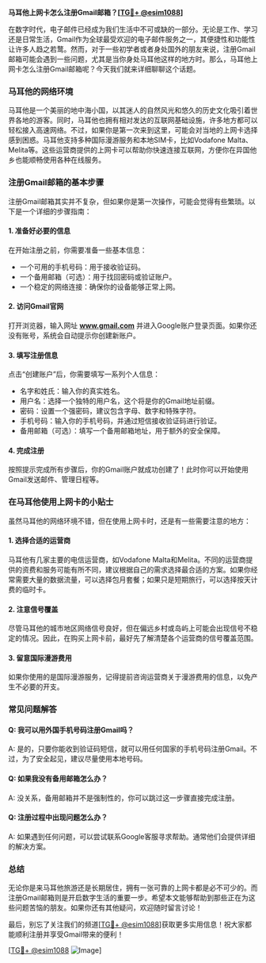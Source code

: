 **马耳他上网卡怎么注册Gmail邮箱？[[TG💪+ @esim1088](https://t.me/s/esim1088)]**

在数字时代，电子邮件已经成为我们生活中不可或缺的一部分。无论是工作、学习还是日常生活，Gmail作为全球最受欢迎的电子邮件服务之一，其便捷性和功能性让许多人趋之若鹜。然而，对于一些初学者或者身处国外的朋友来说，注册Gmail邮箱可能会遇到一些问题，尤其是当你身处马耳他这样的地方时。那么，马耳他上网卡怎么注册Gmail邮箱呢？今天我们就来详细聊聊这个话题。

### 马耳他的网络环境

马耳他是一个美丽的地中海小国，以其迷人的自然风光和悠久的历史文化吸引着世界各地的游客。同时，马耳他也拥有相对发达的互联网基础设施，许多地方都可以轻松接入高速网络。不过，如果你是第一次来到这里，可能会对当地的上网卡选择感到困惑。马耳他支持多种国际漫游服务和本地SIM卡，比如Vodafone Malta、Melita等。这些运营商提供的上网卡可以帮助你快速连接互联网，方便你在异国他乡也能顺畅使用各种在线服务。

### 注册Gmail邮箱的基本步骤

注册Gmail邮箱其实并不复杂，但如果你是第一次操作，可能会觉得有些繁琐。以下是一个详细的步骤指南：

#### 1. 准备好必要的信息
在开始注册之前，你需要准备一些基本信息：
- 一个可用的手机号码：用于接收验证码。
- 一个备用邮箱（可选）：用于找回密码或验证账户。
- 一个稳定的网络连接：确保你的设备能够正常上网。

#### 2. 访问Gmail官网
打开浏览器，输入网址 **www.gmail.com** 并进入Google账户登录页面。如果你还没有账号，系统会自动提示你创建新账户。

#### 3. 填写注册信息
点击“创建账户”后，你需要填写一系列个人信息：
- 名字和姓氏：输入你的真实姓名。
- 用户名：选择一个独特的用户名，这个将是你的Gmail地址前缀。
- 密码：设置一个强密码，建议包含字母、数字和特殊字符。
- 手机号码：输入你的手机号码，并通过短信接收验证码进行验证。
- 备用邮箱（可选）：填写一个备用邮箱地址，用于额外的安全保障。

#### 4. 完成注册
按照提示完成所有步骤后，你的Gmail账户就成功创建了！此时你可以开始使用Gmail发送邮件、管理日程等。

### 在马耳他使用上网卡的小贴士

虽然马耳他的网络环境不错，但在使用上网卡时，还是有一些需要注意的地方：

#### 1. 选择合适的运营商
马耳他有几家主要的电信运营商，如Vodafone Malta和Melita。不同的运营商提供的资费和服务可能有所不同，建议根据自己的需求选择最合适的方案。如果你经常需要大量的数据流量，可以选择包月套餐；如果只是短期旅行，可以选择按天计费的临时卡。

#### 2. 注意信号覆盖
尽管马耳他的城市地区网络信号良好，但在偏远乡村或岛屿上可能会出现信号不稳定的情况。因此，在购买上网卡前，最好先了解清楚各个运营商的信号覆盖范围。

#### 3. 留意国际漫游费用
如果你使用的是国际漫游服务，记得提前咨询运营商关于漫游费用的信息，以免产生不必要的开支。

### 常见问题解答

#### Q: 我可以用外国手机号码注册Gmail吗？
A: 是的，只要你能收到验证码短信，就可以用任何国家的手机号码注册Gmail。不过，为了安全起见，建议尽量使用本地号码。

#### Q: 如果我没有备用邮箱怎么办？
A: 没关系，备用邮箱并不是强制性的，你可以跳过这一步骤直接完成注册。

#### Q: 注册过程中出现问题怎么办？
A: 如果遇到任何问题，可以尝试联系Google客服寻求帮助。通常他们会提供详细的解决方案。

### 总结

无论你是来马耳他旅游还是长期居住，拥有一张可靠的上网卡都是必不可少的。而注册Gmail邮箱则是开启数字生活的重要一步。希望本文能够帮助到那些正在为这些问题苦恼的朋友。如果你还有其他疑问，欢迎随时留言讨论！

最后，别忘了关注我们的频道[[TG💪+ @esim1088](https://t.me/s/esim1088)]获取更多实用信息！祝大家都能顺利注册并享受Gmail带来的便利！

[[TG💪+ @esim1088](https://t.me/s/esim1088) ![Image](https://i.postimg.cc/4NQfJmqS/Snipaste-2025-05-13-00-14-12.png)]